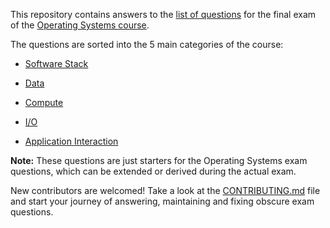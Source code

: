This repository contains answers to the [list of questions](https://docs.google.com/document/d/1KPusyyFU5nIh63CuR5IFmFfRH-IAs8Tg_TOwi-RcpfI/edit#heading=h.51rdwvwkjokc) for the final exam of the [Operating Systems course](http://ocw.cs.pub.ro/courses/so).

The questions are sorted into the 5 main categories of the course:

- [Software Stack](https://open-education-hub.github.io/operating-systems/Software-Stack/)

- [Data](https://open-education-hub.github.io/operating-systems/Data/)

- [Compute](https://open-education-hub.github.io/operating-systems/Compute/)

- [I/O](https://open-education-hub.github.io/operating-systems/I/O/)

- [Application Interaction](https://open-education-hub.github.io/operating-systems/Application-Interaction/)

**Note:** These questions are just starters for the Operating Systems exam questions, which can be extended or derived during the actual exam.

New contributors are welcomed!
Take a look at the [CONTRIBUTING.md](https://github.com/mariasfiraiala/SO-exam/blob/master/CONTRIBUTING.md) file and start your journey of answering, maintaining and fixing obscure exam questions.
